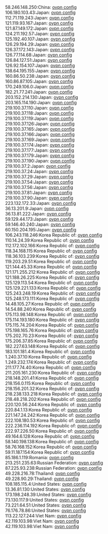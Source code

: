 58.246.148.250:China: [ovpn config](vpn/58_246_148_250.ovpn)  
106.180.103.43:Japan: [ovpn config](vpn/106_180_103_43.ovpn)  
112.71.119.243:Japan: [ovpn config](vpn/112_71_119_243.ovpn)  
121.119.93.167:Japan: [ovpn config](vpn/121_119_93_167.ovpn)  
121.87.149.172:Japan: [ovpn config](vpn/121_87_149_172.ovpn)  
124.211.192.57:Japan: [ovpn config](vpn/124_211_192_57.ovpn)  
125.192.40.107:Japan: [ovpn config](vpn/125_192_40_107.ovpn)  
126.29.194.29:Japan: [ovpn config](vpn/126_29_194_29.ovpn)  
126.37.172.143:Japan: [ovpn config](vpn/126_37_172_143.ovpn)  
126.77.114.68:Japan: [ovpn config](vpn/126_77_114_68.ovpn)  
126.84.127.51:Japan: [ovpn config](vpn/126_84_127_51.ovpn)  
126.92.154.107:Japan: [ovpn config](vpn/126_92_154_107.ovpn)  
138.64.195.155:Japan: [ovpn config](vpn/138_64_195_155.ovpn)  
160.86.50.238:Japan: [ovpn config](vpn/160_86_50_238.ovpn)  
160.86.87.105:Japan: [ovpn config](vpn/160_86_87_105.ovpn)  
170.249.106.0:Japan: [ovpn config](vpn/170_249_106_0.ovpn)  
182.21.77.241:Japan: [ovpn config](vpn/182_21_77_241.ovpn)  
203.152.214.130:Japan: [ovpn config](vpn/203_152_214_130.ovpn)  
203.165.114.190:Japan: [ovpn config](vpn/203_165_114_190.ovpn)  
219.100.37.110:Japan: [ovpn config](vpn/219_100_37_110.ovpn)  
219.100.37.118:Japan: [ovpn config](vpn/219_100_37_118.ovpn)  
219.100.37.119:Japan: [ovpn config](vpn/219_100_37_119.ovpn)  
219.100.37.126:Japan: [ovpn config](vpn/219_100_37_126.ovpn)  
219.100.37.165:Japan: [ovpn config](vpn/219_100_37_165.ovpn)  
219.100.37.166:Japan: [ovpn config](vpn/219_100_37_166.ovpn)  
219.100.37.169:Japan: [ovpn config](vpn/219_100_37_169.ovpn)  
219.100.37.174:Japan: [ovpn config](vpn/219_100_37_174.ovpn)  
219.100.37.177:Japan: [ovpn config](vpn/219_100_37_177.ovpn)  
219.100.37.179:Japan: [ovpn config](vpn/219_100_37_179.ovpn)  
219.100.37.190:Japan: [ovpn config](vpn/219_100_37_190.ovpn)  
219.100.37.2:Japan: [ovpn config](vpn/219_100_37_2.ovpn)  
219.100.37.24:Japan: [ovpn config](vpn/219_100_37_24.ovpn)  
219.100.37.29:Japan: [ovpn config](vpn/219_100_37_29.ovpn)  
219.100.37.54:Japan: [ovpn config](vpn/219_100_37_54.ovpn)  
219.100.37.56:Japan: [ovpn config](vpn/219_100_37_56.ovpn)  
219.100.37.81:Japan: [ovpn config](vpn/219_100_37_81.ovpn)  
219.100.37.90:Japan: [ovpn config](vpn/219_100_37_90.ovpn)  
223.132.172.33:Japan: [ovpn config](vpn/223_132_172_33.ovpn)  
36.13.201.9:Japan: [ovpn config](vpn/36_13_201_9.ovpn)  
36.13.81.222:Japan: [ovpn config](vpn/36_13_81_222.ovpn)  
59.129.44.173:Japan: [ovpn config](vpn/59_129_44_173.ovpn)  
59.146.40.240:Japan: [ovpn config](vpn/59_146_40_240.ovpn)  
60.150.204.195:Japan: [ovpn config](vpn/60_150_204_195.ovpn)  
106.243.118.246:Korea Republic of: [ovpn config](vpn/106_243_118_246.ovpn)  
110.14.24.39:Korea Republic of: [ovpn config](vpn/110_14_24_39.ovpn)  
112.172.102.166:Korea Republic of: [ovpn config](vpn/112_172_102_166.ovpn)  
118.34.168.115:Korea Republic of: [ovpn config](vpn/118_34_168_115.ovpn)  
118.36.103.239:Korea Republic of: [ovpn config](vpn/118_36_103_239.ovpn)  
119.203.29.51:Korea Republic of: [ovpn config](vpn/119_203_29_51.ovpn)  
121.144.45.33:Korea Republic of: [ovpn config](vpn/121_144_45_33.ovpn)  
121.171.255.212:Korea Republic of: [ovpn config](vpn/121_171_255_212.ovpn)  
121.188.26.225:Korea Republic of: [ovpn config](vpn/121_188_26_225.ovpn)  
125.129.113.54:Korea Republic of: [ovpn config](vpn/125_129_113_54.ovpn)  
125.129.221.133:Korea Republic of: [ovpn config](vpn/125_129_221_133.ovpn)  
125.243.248.19:Korea Republic of: [ovpn config](vpn/125_243_248_19.ovpn)  
125.248.173.111:Korea Republic of: [ovpn config](vpn/125_248_173_111.ovpn)  
14.48.105.27:Korea Republic of: [ovpn config](vpn/14_48_105_27.ovpn)  
14.54.88.240:Korea Republic of: [ovpn config](vpn/14_54_88_240.ovpn)  
175.113.98.148:Korea Republic of: [ovpn config](vpn/175_113_98_148.ovpn)  
175.114.193.180:Korea Republic of: [ovpn config](vpn/175_114_193_180.ovpn)  
175.115.74.204:Korea Republic of: [ovpn config](vpn/175_115_74_204.ovpn)  
175.198.165.76:Korea Republic of: [ovpn config](vpn/175_198_165_76.ovpn)  
175.202.70.23:Korea Republic of: [ovpn config](vpn/175_202_70_23.ovpn)  
175.206.37.85:Korea Republic of: [ovpn config](vpn/175_206_37_85.ovpn)  
182.227.63.148:Korea Republic of: [ovpn config](vpn/182_227_63_148.ovpn)  
183.101.181.4:Korea Republic of: [ovpn config](vpn/183_101_181_4.ovpn)  
1.240.37.10:Korea Republic of: [ovpn config](vpn/1_240_37_10.ovpn)  
1.249.232.174:Korea Republic of: [ovpn config](vpn/1_249_232_174.ovpn)  
211.177.74.40:Korea Republic of: [ovpn config](vpn/211_177_74_40.ovpn)  
211.205.161.230:Korea Republic of: [ovpn config](vpn/211_205_161_230.ovpn)  
218.148.201.41:Korea Republic of: [ovpn config](vpn/218_148_201_41.ovpn)  
218.156.0.115:Korea Republic of: [ovpn config](vpn/218_156_0_115.ovpn)  
218.156.201.32:Korea Republic of: [ovpn config](vpn/218_156_201_32.ovpn)  
218.238.133.218:Korea Republic of: [ovpn config](vpn/218_238_133_218.ovpn)  
218.48.218.202:Korea Republic of: [ovpn config](vpn/218_48_218_202.ovpn)  
220.120.56.244:Korea Republic of: [ovpn config](vpn/220_120_56_244.ovpn)  
220.84.1.13:Korea Republic of: [ovpn config](vpn/220_84_1_13.ovpn)  
221.147.24.242:Korea Republic of: [ovpn config](vpn/221_147_24_242.ovpn)  
222.108.180.53:Korea Republic of: [ovpn config](vpn/222_108_180_53.ovpn)  
222.236.114.192:Korea Republic of: [ovpn config](vpn/222_236_114_192.ovpn)  
222.97.226.50:Korea Republic of: [ovpn config](vpn/222_97_226_50.ovpn)  
49.164.6.128:Korea Republic of: [ovpn config](vpn/49_164_6_128.ovpn)  
58.140.198.138:Korea Republic of: [ovpn config](vpn/58_140_198_138.ovpn)  
58.76.168.152:Korea Republic of: [ovpn config](vpn/58_76_168_152.ovpn)  
59.11.187.154:Korea Republic of: [ovpn config](vpn/59_11_187_154.ovpn)  
85.186.1.119:Romania: [ovpn config](vpn/85_186_1_119.ovpn)  
213.251.235.63:Russian Federation: [ovpn config](vpn/213_251_235_63.ovpn)  
87.225.93.238:Russian Federation: [ovpn config](vpn/87_225_93_238.ovpn)  
49.228.216.78:Thailand: [ovpn config](vpn/49_228_216_78.ovpn)  
49.228.90.29:Thailand: [ovpn config](vpn/49_228_90_29.ovpn)  
108.185.115.4:United States: [ovpn config](vpn/108_185_115_4.ovpn)  
13.36.81.130:United States: [ovpn config](vpn/13_36_81_130.ovpn)  
173.198.248.39:United States: [ovpn config](vpn/173_198_248_39.ovpn)  
73.130.117.9:United States: [ovpn config](vpn/73_130_117_9.ovpn)  
73.221.64.51:United States: [ovpn config](vpn/73_221_64_51.ovpn)  
76.176.78.86:United States: [ovpn config](vpn/76_176_78_86.ovpn)  
113.22.127.244:Viet Nam: [ovpn config](vpn/113_22_127_244.ovpn)  
42.119.103.98:Viet Nam: [ovpn config](vpn/42_119_103_98.ovpn)  
42.119.103.98:Viet Nam: [ovpn config](vpn/42_119_103_98.ovpn)  
